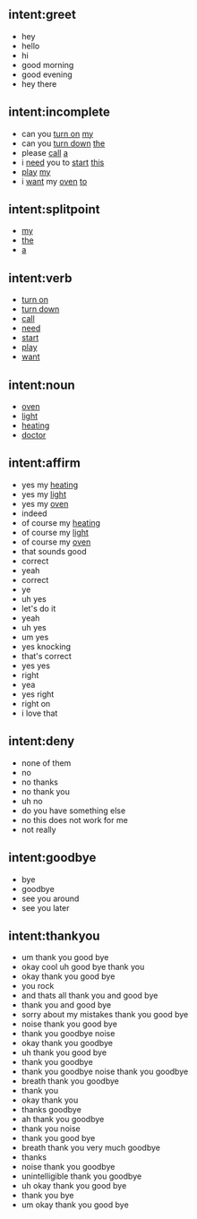## intent:greet
- hey
- hello
- hi
- good morning
- good evening
- hey there

## intent:incomplete
- can you [turn on](verb) [my](splitpoint)
- can you [turn down](verb) [the](splitpoint)
- please [call](verb) [a](splitpoint)
- i [need](verb) you to [start](verb) [this](splitpoint)
- [play](verb) [my](splitpoint)
- i [want](verb) my [oven](noun) [to](splitpoint)  

## intent:splitpoint
- [my](splitpoint)
- [the](splitpoint)
- [a](splitpoint)

## intent:verb
- [turn on](verb)
- [turn down](verb)
- [call](verb)
- [need](verb)
- [start](verb)
- [play](verb)
- [want](verb)

## intent:noun
- [oven](noun)
- [light](noun)
- [heating](noun)
- [doctor](noun)

## intent:affirm
- yes my [heating](noun)
- yes my [light](noun)
- yes my [oven](noun)
- indeed
- of course my [heating](noun)
- of course my [light](noun)
- of course my [oven](noun)
- that sounds good
- correct
- yeah 
- correct
- ye
- uh yes
- let's do it
- yeah
- uh yes
- um yes
- yes knocking
- that's correct
- yes yes
- right
- yea
- yes right
- right on
- i love that

## intent:deny
- none of them
- no
- no thanks
- no thank you
- uh no
- do you have something else
- no this does not work for me
- not really

## intent:goodbye
- bye
- goodbye
- see you around
- see you later


## intent:thankyou
- um thank you good bye
- okay cool uh good bye thank you
- okay thank you good bye
- you rock
- and thats all thank you and good bye
- thank you and good bye
- sorry about my mistakes thank you good bye
- noise thank you good bye
- thank you goodbye noise
- okay thank you goodbye
- uh thank you good bye
- thank you goodbye
- thank you goodbye noise thank you goodbye
- breath thank you goodbye
- thank you
- okay thank you
- thanks goodbye
- ah thank you goodbye
- thank you noise
- thank you good bye
- breath thank you very much goodbye
- thanks
- noise thank you goodbye
- unintelligible thank you goodbye
- uh okay thank you good bye
- thank you bye
- um okay thank you good bye